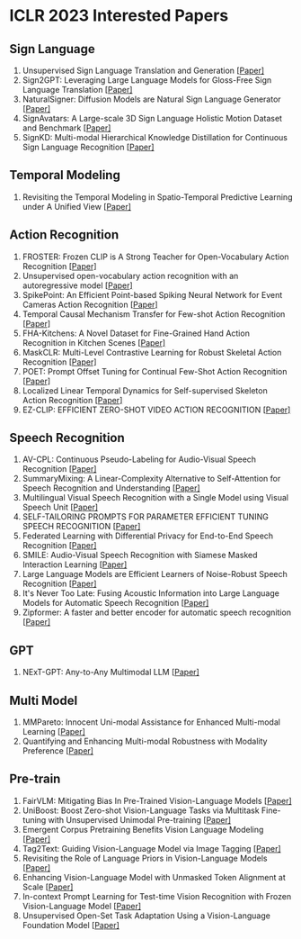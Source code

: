 # ICLR 2023 Interested Papers

## Sign Language

1. Unsupervised Sign Language Translation and Generation [[Paper\]](https://openreview.net/attachment?id=eeaKRQIaYd&name=pdf)
2. Sign2GPT: Leveraging Large Language Models for Gloss-Free Sign Language Translation [[Paper\]](https://openreview.net/attachment?id=LqaEEs3UxU&name=pdf)
3. NaturalSigner: Diffusion Models are Natural Sign Language Generator [[Paper\]](https://openreview.net/attachment?id=4JjSJyT15z&name=pdf)
4. SignAvatars: A Large-scale 3D Sign Language Holistic Motion Dataset and Benchmark [[Paper\]](https://openreview.net/attachment?id=L2kbdthX5M&name=pdf)
5. SignKD: Multi-modal Hierarchical Knowledge Distillation for Continuous Sign Language Recognition [[Paper\]](https://openreview.net/attachment?id=YkRwadXWHd&name=pdf)

## Temporal Modeling

1. Revisiting the Temporal Modeling in Spatio-Temporal Predictive Learning under A Unified View [[Paper\]](https://openreview.net/attachment?id=8VHCeoBGxB&name=pdf)

## Action Recognition

1. FROSTER: Frozen CLIP is A Strong Teacher for Open-Vocabulary Action Recognition [[Paper\]](https://openreview.net/attachment?id=zYXFMeHRtO&name=pdf)
2. Unsupervised open-vocabulary action recognition with an autoregressive model [[Paper\]](https://openreview.net/attachment?id=IryGDUHxDE&name=pdf)
3. SpikePoint: An Efficient Point-based Spiking Neural Network for Event Cameras Action Recognition [[Paper\]](https://openreview.net/attachment?id=7etoNfU9uF&name=pdf)
4. Temporal Causal Mechanism Transfer for Few-shot Action Recognition [[Paper\]](https://openreview.net/attachment?id=ye3NrNrYOY&name=pdf)
5. FHA-Kitchens: A Novel Dataset for Fine-Grained Hand Action Recognition in Kitchen Scenes [[Paper\]](https://openreview.net/attachment?id=otoggKnn0A&name=pdf)
6. MaskCLR: Multi-Level Contrastive Learning for Robust Skeletal Action Recognition [[Paper\]](https://openreview.net/attachment?id=g0KxyULAun&name=pdf)
7. POET: Prompt Offset Tuning for Continual Few-Shot Action Recognition [[Paper\]](https://openreview.net/attachment?id=WGLu9Mv8mn&name=pdf)
8. Localized Linear Temporal Dynamics for Self-supervised Skeleton Action Recognition [[Paper\]](https://openreview.net/attachment?id=W7n78TNfKy&name=pdf)
9. EZ-CLIP: EFFICIENT ZERO-SHOT VIDEO ACTION RECOGNITION [[Paper\]](https://openreview.net/attachment?id=hWjPRRyiqm&name=pdf)

## Speech Recognition

1. AV-CPL: Continuous Pseudo-Labeling for Audio-Visual Speech Recognition [[Paper\]](https://openreview.net/attachment?id=k542OjwsQK&name=pdf)
2. SummaryMixing: A Linear-Complexity Alternative to Self-Attention for Speech Recognition and Understanding [[Paper\]](https://openreview.net/attachment?id=PoBB8n52oi&name=pdf)
3. Multilingual Visual Speech Recognition with a Single Model using Visual Speech Unit [[Paper\]](https://openreview.net/attachment?id=M8J0b9gNfG&name=pdf)
4. SELF-TAILORING PROMPTS FOR PARAMETER EFFICIENT TUNING SPEECH RECOGNITION [[Paper\]](https://openreview.net/attachment?id=rgjmqqP923&name=pdf)
5. Federated Learning with Differential Privacy for End-to-End Speech Recognition [[Paper\]](https://openreview.net/attachment?id=zI6fKENVL8&name=pdf)
6. SMILE: Audio-Visual Speech Recognition with Siamese Masked Interaction Learning [[Paper\]](https://openreview.net/attachment?id=74IIsh2kM6&name=pdf)
7. Large Language Models are Efficient Learners of Noise-Robust Speech Recognition [[Paper\]](https://openreview.net/attachment?id=ceATjGPTUD&name=pdf)
8. It's Never Too Late: Fusing Acoustic Information into Large Language Models for Automatic Speech Recognition [[Paper\]](https://openreview.net/attachment?id=QqjFHyQwtF&name=pdf)
9. Zipformer: A faster and better encoder for automatic speech recognition [[Paper\]](https://openreview.net/attachment?id=9WD9KwssyT&name=pdf)

## GPT

1. NExT-GPT: Any-to-Any Multimodal LLM [[Paper\]](https://openreview.net/attachment?id=0A5o6dCKeK&name=pdf)

## Multi Model

1. MMPareto: Innocent Uni-modal Assistance for Enhanced Multi-modal Learning [[Paper\]](https://openreview.net/attachment?id=JHD4Q4GbXa&name=pdf)
2. Quantifying and Enhancing Multi-modal Robustness with Modality Preference [[Paper\]](https://openreview.net/attachment?id=XyrB1Ay44j&name=pdf)

## Pre-train

1. FairVLM: Mitigating Bias In Pre-Trained Vision-Language Models [[Paper\]](https://openreview.net/attachment?id=HXoq9EqR9e&name=pdf)
2. UniBoost: Boost Zero-shot Vision-Language Tasks via Multitask Fine-tuning with Unsupervised Unimodal Pre-training [[Paper\]](https://openreview.net/attachment?id=RlcWvyf5rm&name=pdf)
3. Emergent Corpus Pretraining Benefits Vision Language Modeling [[Paper\]](https://openreview.net/attachment?id=vSkcS3qnZk&name=pdf)
4. Tag2Text: Guiding Vision-Language Model via Image Tagging [[Paper\]](https://openreview.net/attachment?id=x6u2BQ7xcq&name=pdf)
5. Revisiting the Role of Language Priors in Vision-Language Models [[Paper\]](https://openreview.net/attachment?id=WZ6NY4JfFX&name=pdf)
6. Enhancing Vision-Language Model with Unmasked Token Alignment at Scale [[Paper\]](https://openreview.net/attachment?id=DOerIFfUbs&name=pdf)
7. In-context Prompt Learning for Test-time Vision Recognition with Frozen Vision-Language Model [[Paper\]](https://openreview.net/attachment?id=Rc3RP9OoEJ&name=pdf)
8. Unsupervised Open-Set Task Adaptation Using a Vision-Language Foundation Model [[Paper\]](https://openreview.net/attachment?id=FRjflOWx2W&name=pdf)